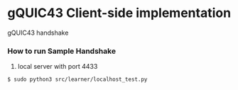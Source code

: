 # gQUIC43 Client-side implementation

gQUIC43 handshake

### How to run Sample Handshake
1. local server with port 4433
```
$ sudo python3 src/learner/localhost_test.py 
```